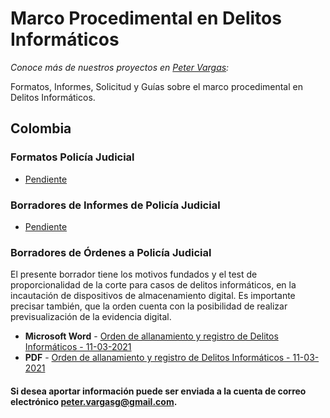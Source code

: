 # Marco Procedimental en Delitos Informáticos
_Conoce más de nuestros proyectos en [Peter Vargas](https://petervargas.com):_

Formatos, Informes, Solicitud y Guías sobre el marco procedimental en Delitos Informáticos.

<p id="Colombia">

## Colombia

### Formatos Policía Judicial

* [Pendiente](https://) 

### Borradores de Informes de Policía Judicial

* [Pendiente](https://) 

### Borradores de Órdenes a Policía Judicial

El presente borrador tiene los motivos fundados y el test de proporcionalidad de la corte para casos de delitos informáticos, en la incautación de dispositivos de almacenamiento digital. Es importante precisar también, que la orden cuenta con la posibilidad de realizar previsualización de la evidencia digital.
* <b>Microsoft Word</b> - [Orden de allanamiento y registro de Delitos Informáticos - 11-03-2021](https://github.com/PetterVargas/Marco-Procedimental-Delitos-Informatios/blob/main/%C3%93rdenes%20a%20Polic%C3%ADa%20Judicial%20-%20Delitos%20Inform%C3%A1ticos/Borrador%20-%20Orden%20de%20Allanamiento%20-%20Delitos%20Inform%C3%A1ticos.docx)
* <b>PDF</b> - [Orden de allanamiento y registro de Delitos Informáticos - 11-03-2021](https://github.com/PetterVargas/Marco-Procedimental-Delitos-Informatios/blob/main/%C3%93rdenes%20a%20Polic%C3%ADa%20Judicial%20-%20Delitos%20Inform%C3%A1ticos/Borrador%20-%20Orden%20de%20Allanamiento%20-%20Delitos%20Inform%C3%A1ticos.pdf)

#### Si desea aportar información puede ser enviada a la cuenta de correo electrónico peter.vargasg@gmail.com.
